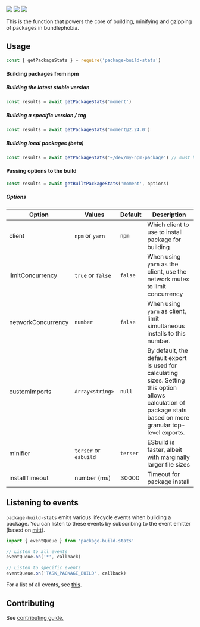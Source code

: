 <img src="https://img.shields.io/npm/v/package-build-stats.svg" /> <img src="https://img.shields.io/npm/l/package-build-stats.svg" /> <img src="https://img.shields.io/github/workflow/status/pastelsky/package-build-stats/CI/master"/>

This is the function that powers the core of building, minifying and gzipping of packages in bundlephobia.

## Usage

```js
const { getPackageStats } = require('package-build-stats')
```

#### Building packages from npm

##### Building the latest stable version

```js
const results = await getPackageStats('moment')
```

##### Building a specific version / tag

```js
const results = await getPackageStats('moment@2.24.0')
```

##### Building local packages (beta)

```js
const results = await getPackageStats('~/dev/my-npm-package') // must have a package.json
```

#### Passing options to the build

```js
const results = await getBuiltPackageStats('moment', options)
```

##### Options

| Option             | Values                | Default  | Description                                                                                                                                                     |
| ------------------ | --------------------- | -------- | --------------------------------------------------------------------------------------------------------------------------------------------------------------- |
| client             | `npm` or `yarn`       | `npm`    | Which client to use to install package for building                                                                                                             |
| limitConcurrency   | `true` or `false`     | `false`  | When using `yarn` as the client, use the network mutex to limit concurrency                                                                                     |
| networkConcurrency | `number`              | `false`  | When using `yarn` as client, limit simultaneous installs to this number.                                                                                        |
| customImports      | `Array<string>`       | `null`   | By default, the default export is used for calculating sizes. Setting this option allows calculation of package stats based on more granular top-level exports. |
| minifier           | `terser` or `esbuild` | `terser` | ESbuild is faster, albeit with marginally larger file sizes                                                                                                     |
| installTimeout     | number (ms)           | 30000    | Timeout for package install                                                                                               |

## Listening to events

`package-build-stats` emits various lifecycle events when building a package.
You can listen to these events by subscribing to the event emitter (based on [mitt](https://github.com/developit/mitt)).

```js
import { eventQueue } from 'package-build-stats'

// Listen to all events
eventQueue.on('*', callback)

// Listen to specific events
eventQueue.on('TASK_PACKAGE_BUILD', callback)
```

For a list of all events, see [this](src/utils/telemetry.utils.ts).

## Contributing

See [contributing guide.](CONTRIBUTING.md)

